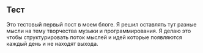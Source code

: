 ## Тест

Это тестовый первый пост в моем блоге. Я решил оставлять тут разные мысли на тему творчества музыки и программирования. Я делаю это чтобы
структурировать поток мыслей и идей которые появляются каждый день и не находят выхода.
